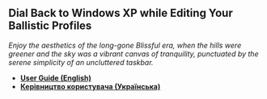 ## Dial Back to Windows XP while Editing Your Ballistic Profiles
*Enjoy the aesthetics of the long-gone Blissful era, when the hills were greener and the sky was a vibrant canvas of tranquility, punctuated by the serene simplicity of an uncluttered taskbar.*

* **[User Guide (English)](doc/user_guide/en/USER_GUIDE_EN.md)**
* **[Керівництво користувача (Українська)](doc/user_guide/ua/USER_GUIDE_UA.md)**
